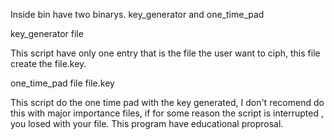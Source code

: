 Inside bin have two binarys.
key_generator and one_time_pad

key_generator file

This script have only one entry that is the file the user want to ciph, this file create the file.key.

one_time_pad file file.key

This script do the one time pad with the key generated, I don't recomend do this with major importance files, if for some reason the script is interrupted , you losed with your file. This program have educational proprosal.
